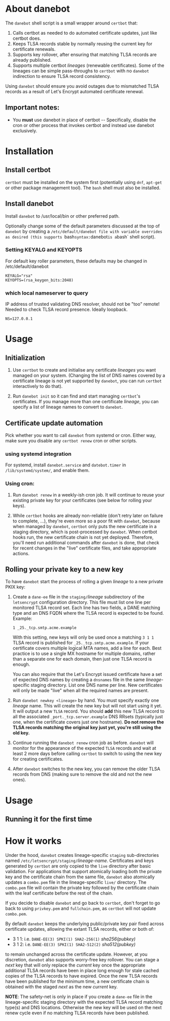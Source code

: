 # About danebot

The `danebot` shell script is a small wrapper around `certbot` that:

1. Calls certbot as needed to do automated certificate updates, just
   like certbot does.
2. Keeps TLSA records stable by normally reusing the current key
   for certificate renewals.
3. Supports key rollover, after ensuring that matching TLSA records
   are already published.
4. Supports multiple certbot *lineages* (renewable certificates). Some
   of the lineages can be simple pass-throughs to `certbot` with no
   `danebot` indirection to ensure TLSA record consistency.

Using `danebot` should ensure you avoid outages due to mismatched TLSA
records as a result of Let's Encrypt automated certificate renewal.

## Important notes:

- You **must** use danebot in place of certbot -- Specifically,
  disable the cron or other process that invokes certbot and
  instead use danebot exclusively.

# Installation

## Install certbot

`certbot` must be installed on the system first (potentially using
`dnf`, `apt-get` or other package management tool).  The `bash`
shell must also be installed.

## Install danebot

Install `danebot` to /usr/local/bin or other preferred path.

Optionally change some of the default parameters discussed at the top
of `danebot` by creating a `/etc/default/danebot file with variable
overrides as desired (this supports `bash` syntax: `danebot` is a
`bash` shell script).

### Setting KEYALG and KEYOPTS

For default key roller parameters, these defaults may be changed in
/etc/default/danebot

    KEYALG="rsa"
    KEYOPTS=(rsa_keygen_bits:2048)
    
### which local nameserver to query

IP address of trusted validating DNS resolver, should not be "too" remote!
Needed to check TLSA record presence.  Ideally loopback.

    NS=127.0.0.1

# Usage

## Initialization

1. Use `certbot` to create and initialise any certificate *lineages* you want
   managed on your system.  (Changing the list of DNS names covered by a certificate
   lineage is not yet supported by `danebot`, you can run `certbot` interactively to
   do that).

2. Run `danebot init` so it can find and start managing `certbot`'s
   certificates.  If you manage more than one certificate *lineage*,
   you can specify a list of lineage names to convert to `danebot`.

<!--
Q: does `danebot` spit out TLSA records here?
A: Just a suggested "3 1 1" record, for an unspecified DNS name
-->

## Certificate update automation

Pick whether you want to call `danebot` from systemd or cron.  Either
way, make sure you disable any `certbot renew` cron or other scripts.

### using systemd integration

For systemd, install `danebot.service` and `datebot.timer` in
`/lib/systemd/system/`, and enable them.

### Using cron:

1. Run `danebot renew` in a weekly-ish cron job.  It will continue to
   reuse your existing private key for your certificates (see
   below for rolling your keys).
   
2. While `certbot` hooks are already non-reliable (don't retry later
   on failure to complete, ...), they're even more so a poor fit with
   `danebot`, because when managed by `danebot`, `certbot` only puts the new
   certificate in a staging directory, which is post-processed by `danebot`.
   When certbot hooks run, the new certificate chain is not yet deployed.
   Therefore, you'll need run additional commands after `danebot` is done,
   that check for recent changes in the "live" certificate files, and
   take appropriate actions.

## Rolling your private key to a new key

To have `danebot` start the process of rolling a given *lineage* to a new
private PKIX key:

1. Create a `dane-ee` file in the `staging/`*lineage* subdirectory of the
   `letsencrypt` configuration directory.  This file must list one line per
   monitored TLSA record set.  Each line has two fields, a DANE matching type
   and an DNS FQDN where the TLSA record is expected to be found.  Example:

      ```
      1 _25._tcp.smtp.acme.example
      ```

   With this setting, new keys will only be used once a matching `3 1 1`
   TLSA record is published for `_25._tcp.smtp.acme.example`.  If your
   certificate covers multiple logical MTA names, add a line for each.
   Best practice is to use a single MX hostname for multiple domains,
   rather than a separate one for each domain, then just one TLSA record
   is enough.

   You can also require that the Let's Encrypt issued certificate have a set of
   expected DNS names by creating a `dnsnames` file in the same
   *lineage*-specific staging directory.  List one DNS name per line.  New
   certificates will only be made "live" when all the required names are present.

2. Run `danebot newkey <lineage>` by hand.  You must specify exactly one *lineage*
   name.  This will create the new key but will not start using it yet.  It
   will output a new `TLSA` record.  You should **add** this new TLSA record to
   all the associated `_port._tcp.server.example` DNS RRsets (typically just one,
   when the certificate covers just one hostname).  **Do not remove the TLSA records
   matching the original key just yet, you're still using the old key.**

3. Continue running the `danebot renew` cron job as before.  `danebot` will
   monitor for the appearance of the expected `TLSA` records and wait at
   least 2 more days before calling `certbot` to switch to using the new key
   for creating certificates.

4. After `danebot` switches to the new key, you can remove the older TLSA
   records from DNS (making sure to remove the old and not the new ones).

# Usage

## Running it for the first time

# How it works

Under the hood, `danebot` creates lineage-specific `staging` sub-directories
named `/etc/letsencrypt/staging/`*lineage-name*.  Certificates and keys
generated by `certbot` are only copied to the `live` directory after basic
validation.  For applications that support atomically loading both the private
key and the certificate chain from the same file, `danebot` also atomically
updates a `combo.pem` file in the lineage-specific `live/` directory.  The
`combo.pem` file will contain the private key followed by the certificate
chain with the leaf certificate before the rest of the chain.

If you decide to disable `danebot` and go back to `certbot`, don't forget
to go back to using `privkey.pem` and `fullchain.pem`, as `certbot` will
not update `combo.pem`.

By default `danebot` keeps the underlying public/private key pair fixed
across certificate updates, allowing the extant TLSA records, either or
both of:

* 3 1 1: i.e. `DANE-EE(3) SPKI(1) SHA2-256(1)` _sha256(pubkey)_
* 3 1 2: i.e. `DANE-EE(3) SPKI(1) SHA2-512(2)` _sha512(pubkey)_

to remain unchanged across the certificate update.  However, at you discretion,
`danebot` also supports worry-free key rollover.  You can stage a _next_ key
that will only replace the _current_ key once the appropriate additional TLSA
records have been in place long enough for stale cached copies of the TLSA
records to have expired.  Once the new TLSA records have been published for the
minimum time, a new certificate chain is obtained with the staged _next_ as the
new _current_ key.

**NOTE**: The safety-net is only in place if you create a `dane-ee` file in the
lineage-specific staging directory with the expected TLSA record matching
type(s) and DNS locations.  Otherwise the new key will be used on the next
renew cycle even if no matching TLSA records have been published.

